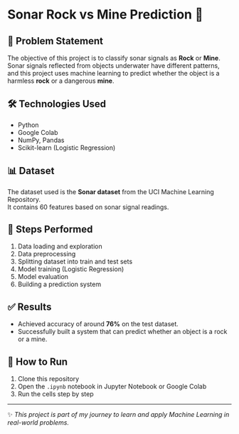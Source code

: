 # Sonar Rock vs Mine Prediction 🎯

## 📌 Problem Statement
The objective of this project is to classify sonar signals as **Rock** or **Mine**.  
Sonar signals reflected from objects underwater have different patterns, and this project uses machine learning to predict whether the object is a harmless **rock** or a dangerous **mine**.

## 🛠️ Technologies Used
- Python  
- Google Colab  
- NumPy, Pandas  
- Scikit-learn (Logistic Regression)  

## 📊 Dataset
The dataset used is the **Sonar dataset** from the UCI Machine Learning Repository.  
It contains 60 features based on sonar signal readings.

## 🚀 Steps Performed
1. Data loading and exploration  
2. Data preprocessing  
3. Splitting dataset into train and test sets  
4. Model training (Logistic Regression)  
5. Model evaluation  
6. Building a prediction system  

## ✅ Results
- Achieved accuracy of around **76%** on the test dataset.  
- Successfully built a system that can predict whether an object is a rock or a mine.  

## 🔗 How to Run
1. Clone this repository  
2. Open the `.ipynb` notebook in Jupyter Notebook or Google Colab  
3. Run the cells step by step  

---
✨ *This project is part of my journey to learn and apply Machine Learning in real-world problems.*
